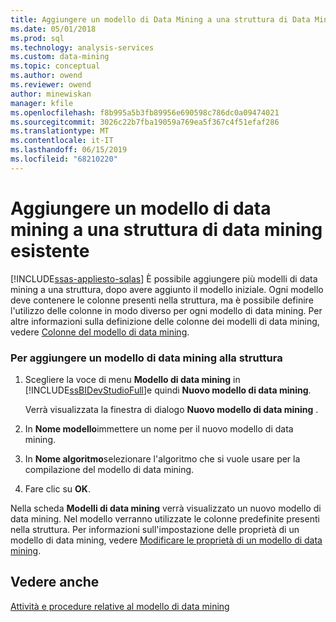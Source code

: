 ```yaml
---
title: Aggiungere un modello di Data Mining a una struttura di Data Mining esistente | Microsoft Docs
ms.date: 05/01/2018
ms.prod: sql
ms.technology: analysis-services
ms.custom: data-mining
ms.topic: conceptual
ms.author: owend
ms.reviewer: owend
author: minewiskan
manager: kfile
ms.openlocfilehash: f8b995a5b3fb89956e690598c786dc0a09474021
ms.sourcegitcommit: 3026c22b7fba19059a769ea5f367c4f51efaf286
ms.translationtype: MT
ms.contentlocale: it-IT
ms.lasthandoff: 06/15/2019
ms.locfileid: "68210220"
---
```

# <a name="add-a-mining-model-to-an-existing-mining-structure"></a>Aggiungere un modello di data mining a una struttura di data mining esistente
[!INCLUDE[ssas-appliesto-sqlas](../../includes/ssas-appliesto-sqlas.md)]
  È possibile aggiungere più modelli di data mining a una struttura, dopo avere aggiunto il modello iniziale. Ogni modello deve contenere le colonne presenti nella struttura, ma è possibile definire l'utilizzo delle colonne in modo diverso per ogni modello di data mining. Per altre informazioni sulla definizione delle colonne dei modelli di data mining, vedere [Colonne del modello di data mining](../../analysis-services/data-mining/mining-model-columns.md).  
  
### <a name="to-add-a-mining-model-to-the-structure"></a>Per aggiungere un modello di data mining alla struttura  
  
1.  Scegliere la voce di menu **Modello di data mining** in [!INCLUDE[ssBIDevStudioFull](../../includes/ssbidevstudiofull-md.md)]e quindi **Nuovo modello di data mining**.  
  
     Verrà visualizzata la finestra di dialogo **Nuovo modello di data mining** .  
  
2.  In **Nome modello**immettere un nome per il nuovo modello di data mining.  
  
3.  In **Nome algoritmo**selezionare l'algoritmo che si vuole usare per la compilazione del modello di data mining.  
  
4.  Fare clic su **OK**.  
  
 Nella scheda **Modelli di data mining** verrà visualizzato un nuovo modello di data mining. Nel modello verranno utilizzate le colonne predefinite presenti nella struttura. Per informazioni sull'impostazione delle proprietà di un modello di data mining, vedere [Modificare le proprietà di un modello di data mining](../../analysis-services/data-mining/change-the-properties-of-a-mining-model.md).  
  
## <a name="see-also"></a>Vedere anche  
 [Attività e procedure relative al modello di data mining](../../analysis-services/data-mining/mining-model-tasks-and-how-tos.md)  
  
  
